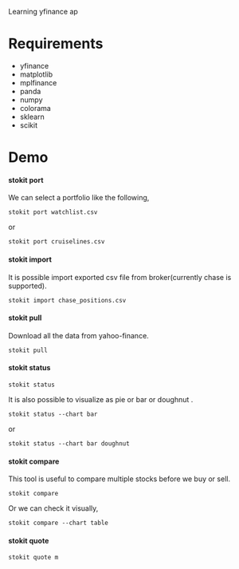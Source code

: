 Learning yfinance ap

Requirements
==============

- yfinance
- matplotlib
- mplfinance
- panda
- numpy
- colorama
- sklearn
- scikit

Demo
=====

#### stokit port

We can select a portfolio like the following,

```
stokit port watchlist.csv
```

or

```
stokit port cruiselines.csv
```

#### stokit import

It is possible import exported csv file from broker(currently chase is supported).

```
stokit import chase_positions.csv
```

#### stokit pull

Download all the data from yahoo-finance.

```
stokit pull
```

#### stokit status

```
stokit status
```

It is also possible to visualize as pie or bar or doughnut .

```
stokit status --chart bar
```

or 

```
stokit status --chart bar doughnut
```

#### stokit compare

This tool is useful to compare multiple stocks before we buy or sell.

```
stokit compare
```

Or we can check it visually,

```
stokit compare --chart table
```

#### stokit quote

```
stokit quote m
```
